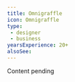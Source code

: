 ```yaml
---
title: Omnigraffle
icon: Omnigraffle
type:
 - designer
 - business
yearsExperience: 20+
alsoSee:
---
```


Content pending
